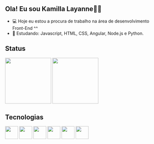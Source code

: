 ## Ola! Eu sou Kamilla Layanne👋😊

- 💻 Hoje eu estou a procura de trabalho na área de desenvolvimento Front-End ^^
- 🌱 Estudando: Javascript, HTML, CSS, Angular, Node.js e Python.

## Status
<div>
  <img height="150em" src="https://github-readme-stats.vercel.app/api?username=Kamichansz&theme=shadow_green&show_icons=true"/>
  <img height="150em" src="https://github-readme-stats.vercel.app/api/top-langs/?username=Kamichansz&layout=compact&theme=shadow_green&show_items=true"/>
</div>

## Tecnologias
<div style="display: inline-block;">
  <img style="height: 3em; width: 3em;" src="https://cdn.jsdelivr.net/gh/devicons/devicon@latest/icons/javascript/javascript-original.svg" /> 
  <img style="height: 3em; width: 3em;" src="https://cdn.jsdelivr.net/gh/devicons/devicon@latest/icons/html5/html5-original.svg" />       
  <img style="height: 3em; width: 3em;" src="https://cdn.jsdelivr.net/gh/devicons/devicon@latest/icons/css3/css3-original.svg" />      
  <img style="height: 3em; width: 3em;" src="https://cdn.jsdelivr.net/gh/devicons/devicon@latest/icons/angular/angular-original.svg" />     
  <img style="height: 3em; width: 3em;" src="https://cdn.jsdelivr.net/gh/devicons/devicon@latest/icons/nodejs/nodejs-original.svg" /> 
  <img style="height: 3em; width: 3em;" src="https://cdn.jsdelivr.net/gh/devicons/devicon@latest/icons/python/python-original.svg"" />  
</div>
